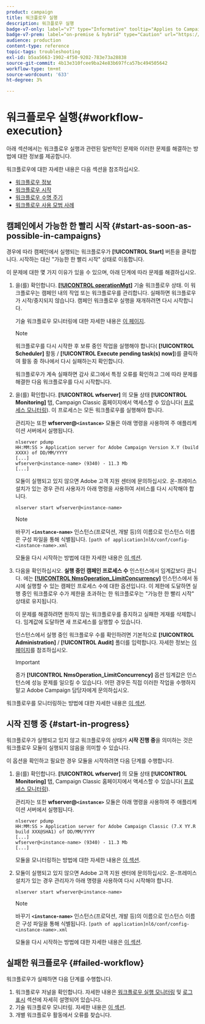 ```yaml
---
product: campaign
title: 워크플로우 실행
description: 워크플로우 실행
badge-v7-only: label="v7" type="Informative" tooltip="Applies to Campaign Classic v7 only"
badge-v7-prem: label="on-premise & hybrid" type="Caution" url="https://experienceleague.adobe.com/docs/campaign-classic/using/installing-campaign-classic/architecture-and-hosting-models/hosting-models-lp/hosting-models.html?lang=en" tooltip="Applies to on-premise and hybrid deployments only"
audience: production
content-type: reference
topic-tags: troubleshooting
exl-id: b5aa5663-1902-4f50-9202-783e73a28838
source-git-commit: 4b13e310fcee9ba24e83b697fca57bc494505642
workflow-type: tm+mt
source-wordcount: '633'
ht-degree: 3%

---
```


# 워크플로우 실행{#workflow-execution}



아래 섹션에서는 워크플로우 실행과 관련된 일반적인 문제와 이러한 문제를 해결하는 방법에 대한 정보를 제공합니다.

워크플로우에 대한 자세한 내용은 다음 섹션을 참조하십시오.

* [워크플로우 정보](../../workflow/using/about-workflows.md)
* [워크플로우 시작](../../workflow/using/starting-a-workflow.md)
* [워크플로우 수명 주기](../../workflow/using/workflow-life-cycle.md)
* [워크플로우 사용 모범 사례](../../workflow/using/workflow-best-practices.md)

## 캠페인에서 가능한 한 빨리 시작 {#start-as-soon-as-possible-in-campaigns}

경우에 따라 캠페인에서 실행되는 워크플로우가 **[!UICONTROL Start]** 버튼을 클릭합니다. 시작하는 대신 &quot;가능한 한 빨리 시작&quot; 상태로 이동합니다.

이 문제에 대한 몇 가지 이유가 있을 수 있으며, 아래 단계에 따라 문제를 해결하십시오.

1. 을(를) 확인합니다. [**[!UICONTROL operationMgt]**](../../workflow/using/about-technical-workflows.md) 기술 워크플로우 상태. 이 워크플로우는 캠페인 내의 작업 또는 워크플로우를 관리합니다. 실패하면 워크플로우가 시작/중지되지 않습니다. 캠페인 워크플로우 실행을 재개하려면 다시 시작합니다.

   기술 워크플로우 모니터링에 대한 자세한 내용은 [이 페이지](../../workflow/using/monitoring-technical-workflows.md).

   >[!NOTE]
   >
   >워크플로우를 다시 시작한 후 보류 중인 작업을 실행해야 합니다( **[!UICONTROL Scheduler]** 활동 / **[!UICONTROL Execute pending task(s) now]**)를 클릭하여 활동 중 하나에서 다시 실패하는지 확인합니다.

   워크플로우가 계속 실패하면 감사 로그에서 특정 오류를 확인하고 그에 따라 문제를 해결한 다음 워크플로우를 다시 시작합니다.

1. 을(를) 확인합니다. **[!UICONTROL wfserver]** 의 모듈 상태 **[!UICONTROL Monitoring]** 탭, Campaign Classic 홈페이지에서 액세스할 수 있습니다( [프로세스 모니터링](../../production/using/monitoring-processes.md)). 이 프로세스는 모든 워크플로우를 실행해야 합니다.

   관리자는 또한 **wfserver@`<instance>`** 모듈은 아래 명령을 사용하여 주 애플리케이션 서버에서 실행됩니다.

   ```
   nlserver pdump
   HH:MM:SS > Application server for Adobe Campaign Version X.Y (build XXXX) of DD/MM/YYYY
   [...]
   wfserver@<instance-name> (9340) - 11.3 Mb
   [...]
   ```

   모듈이 실행되고 있지 않으면 Adobe 고객 지원 센터에 문의하십시오. 온-프레미스 설치가 있는 경우 관리 사용자가 아래 명령을 사용하여 서비스를 다시 시작해야 합니다.

   ```
   nlserver start wfserver@<instance-name>
   ```

   >[!NOTE]
   >
   >바꾸기 **`<instance-name>`** 인스턴스(프로덕션, 개발 등)의 이름으로 인스턴스 이름은 구성 파일을 통해 식별됩니다.
   >`[path of application]nl6/conf/config-<instance-name>.xml`

   모듈을 다시 시작하는 방법에 대한 자세한 내용은 [이 섹션](../../production/using/usual-commands.md#module-launch-commands).

1. 다음을 확인하십시오. **실행 중인 캠페인 프로세스 수** 인스턴스에서 임계값보다 큽니다. 에는 [**[!UICONTROL NmsOperation_LimitConcurrency]**](../../installation/using/configuring-campaign-options.md#campaign-e-workflow-management) 인스턴스에서 동시에 실행할 수 있는 캠페인 프로세스 수에 대한 옵션입니다. 이 제한에 도달하면 실행 중인 워크플로우 수가 제한을 초과하는 한 워크플로우는 &quot;가능한 한 빨리 시작&quot; 상태로 유지됩니다.

   이 문제를 해결하려면 원하지 않는 워크플로우를 중지하고 실패한 게재를 삭제합니다. 임계값에 도달하면 새 프로세스를 실행할 수 있습니다.

   인스턴스에서 실행 중인 워크플로우 수를 확인하려면 기본적으로 **[!UICONTROL Administration]** / **[!UICONTROL Audit]** 폴더를 입력합니다. 자세한 정보는 [이 페이지](../../workflow/using/monitoring-workflow-execution.md#filtering-workflows-status)를 참조하십시오.

   >[!IMPORTANT]
   >
   >증가 **[!UICONTROL NmsOperation_LimitConcurrency]** 옵션 임계값은 인스턴스에 성능 문제를 일으킬 수 있습니다. 어떤 경우든 직접 이러한 작업을 수행하지 말고 Adobe Campaign 담당자에게 문의하십시오.

워크플로우를 모니터링하는 방법에 대한 자세한 내용은 [이 섹션](../../workflow/using/monitoring-workflow-execution.md).

## 시작 진행 중 {#start-in-progress}

워크플로우가 실행되고 있지 않고 워크플로우의 상태가 **시작 진행 중**&#x200B;을 의미하는 것은 워크플로우 모듈이 실행되지 않음을 의미할 수 있습니다.

이 옵션을 확인하고 필요한 경우 모듈을 시작하려면 다음 단계를 수행합니다.

1. 을(를) 확인합니다. **[!UICONTROL wfserver]** 의 모듈 상태 **[!UICONTROL Monitoring]** 탭, Campaign Classic 홈페이지에서 액세스할 수 있습니다( [프로세스 모니터링](../../production/using/monitoring-processes.md)).

   관리자는 또한 **wfserver@`<instance>`** 모듈은 아래 명령을 사용하여 주 애플리케이션 서버에서 실행됩니다.

   ```
   nlserver pdump
   HH:MM:SS > Application server for Adobe Campaign Classic (7.X YY.R build XXX@SHA1) of DD/MM/YYYY
   [...]
   wfserver@<instance-name> (9340) - 11.3 Mb
   [...]
   ```

   모듈을 모니터링하는 방법에 대한 자세한 내용은 [이 섹션](../../production/using/usual-commands.md#monitoring-commands-).

1. 모듈이 실행되고 있지 않으면 Adobe 고객 지원 센터에 문의하십시오. 온-프레미스 설치가 있는 경우 관리자가 아래 명령을 사용하여 다시 시작해야 합니다.

   ```
   nlserver start wfserver@<instance-name>
   ```

   >[!NOTE]
   >
   >바꾸기 **`<instance-name>`** 인스턴스(프로덕션, 개발 등)의 이름으로 인스턴스 이름은 구성 파일을 통해 식별됩니다.
   >`[path of application]nl6/conf/config-<instance-name>.xml`

   모듈을 다시 시작하는 방법에 대한 자세한 내용은 [이 섹션](../../production/using/usual-commands.md#module-launch-commands).

## 실패한 워크플로우 {#failed-workflow}

워크플로우가 실패하면 다음 단계를 수행합니다.

1. 워크플로우 저널을 확인합니다. 자세한 내용은 [워크플로우 실행 모니터링](../../workflow/using/monitoring-workflow-execution.md) 및 [로그 표시](../../workflow/using/monitoring-workflow-execution.md#displaying-logs) 섹션에 자세히 설명되어 있습니다.
1. 기술 워크플로우 모니터링. 자세한 내용은 [이 섹션](../../workflow/using/monitoring-technical-workflows.md).
1. 개별 워크플로우 활동에서 오류를 찾습니다.
